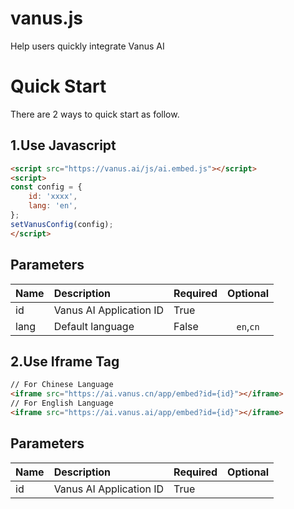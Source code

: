 # vanus.js
Help users quickly integrate Vanus AI

# Quick Start
There are 2 ways to quick start as follow.

## 1.Use Javascript
```html
<script src="https://vanus.ai/js/ai.embed.js"></script>
<script>
const config = {
    id: 'xxxx',
    lang: 'en',
};
setVanusConfig(config);
</script>
```

## Parameters
| Name        | Description   | Required |  Optional  |
| :--------  | :-----  | :-----  | :----:  |
| id | Vanus AI Application ID | True | |
| lang | Default language | False | `en`,`cn` |


## 2.Use Iframe Tag
```html
// For Chinese Language
<iframe src="https://ai.vanus.cn/app/embed?id={id}"></iframe>
// For English Language
<iframe src="https://ai.vanus.ai/app/embed?id={id}"></iframe>
```

## Parameters
| Name        | Description   | Required |  Optional  |
| :--------  | :-----  | :-----  | :----:  |
| id | Vanus AI Application ID | True | |